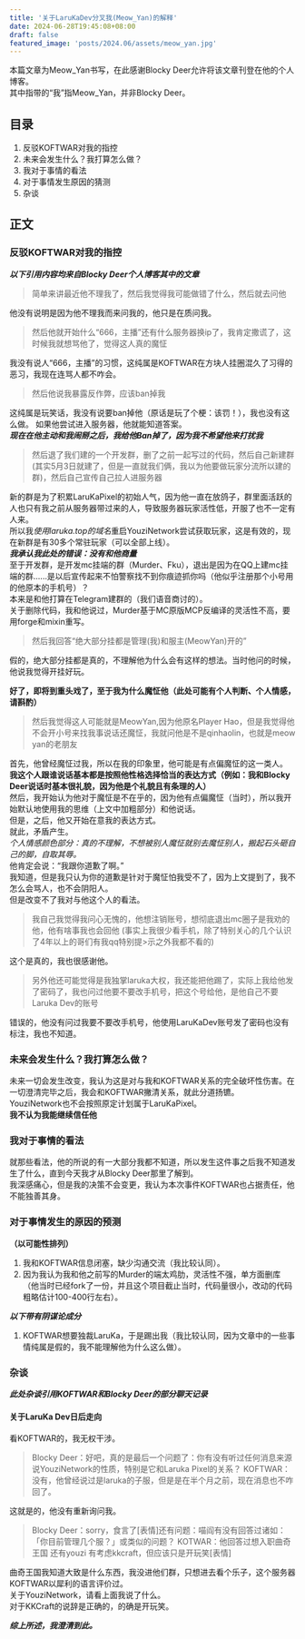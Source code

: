 ```yaml
---
title: '关于LaruKaDev分叉我(Meow_Yan)的解释'
date: 2024-06-28T19:45:08+08:00
draft: false
featured_image: 'posts/2024.06/assets/meow_yan.jpg'
---
```

本篇文章为Meow_Yan书写，在此感谢Blocky Deer允许将该文章刊登在他的个人博客。  
其中指带的“我”指Meow_Yan，并非Blocky Deer。

## 目录

1. 反驳KOFTWAR对我的指控
2. 未来会发生什么？我打算怎么做？
3. 我对于事情的看法
4. 对于事情发生原因的猜测
5. 杂谈

## 正文

### 反驳KOFTWAR对我的指控

***以下引用内容均来自Blocky Deer个人博客其中的文章***  
>简单来讲最近他不理我了，然后我觉得我可能做错了什么，然后就去问他  

他没有说明是因为他不理我而来问我的，他只是在质问我。  

>然后他就开始什么“666，主播”还有什么服务器换ip了，我肯定撒谎了，这时候我就想骂他了，觉得这人真的魔怔

我没有说人“666，主播”的习惯，这纯属是KOFTWAR在方块人挂圈混久了习得的恶习，我现在连骂人都不咋会。

>然后他说我暴露反作弊，应该ban掉我  

这纯属是玩笑话，我没有说要ban掉他（原话是玩了个梗：该罚！），我也没有这么做。
如果他尝试进入服务器，他就能知道答案。  
***现在在他主动和我闹掰之后，我给他Ban掉了，因为我不希望他来打扰我***

>然后退了我们建的一个开发群，删了之前一起写过的代码，然后自己新建群(其实5月3日就建了，但是一直就我们俩，我以为他要做玩家分流所以建的群)，然后自己宣传自己拉人进服务器  

新的群是为了积累LaruKaPixel的初始人气，因为他一直在放鸽子，群里面活跃的人也只有我之前从服务器带过来的人，导致服务器玩家活性低，开服了也不一定有人来。  
所以我*使用laruka.top的域名*重启YouziNetwork尝试获取玩家，这是有效的，现在新群是有30多个常驻玩家（可以全部上线）。  
***我承认我此处的错误：没有和他商量***  
至于开发群，是开发mc挂端的群（Murder、Fku），退出是因为在QQ上建mc挂端的群......是以后宣传起来不怕警察找不到你痕迹抓你吗（他似乎注册那个小号用的他原本的手机号）？  
本来是和他打算在Telegram建群的（我们语音商讨的）。  
关于删除代码，我和他说过，Murder基于MC原版MCP反编译的灵活性不高，要用forge和mixin重写。  

>然后我回答“绝大部分挂都是管理(我)和服主(MeowYan)开的”  

假的，绝大部分挂都是真的，不理解他为什么会有这样的想法。当时他问的时候，他说我觉得开挂好玩。

**好了，即将到重头戏了，至于我为什么魔怔他（此处可能有个人判断、个人情感，请斟酌）**  
>然后我觉得这人可能就是MeowYan,因为他原名Player Hao，但是我觉得他不会开小号来找我事说话还魔怔，我就问他是不是qinhaolin，也就是meow yan的老朋友

首先，他曾经魔怔过我，所以在我的印象里，他可能是有点偏魔怔的这一类人。  
**我这个人跟谁说话基本都是按照他性格选择恰当的表达方式（例如：我和Blocky Deer说话时基本很礼貌，因为他是个礼貌且有条理的人）**  
然后，我开始认为他对于魔怔是不在乎的，因为他有点偏魔怔（当时），所以我开始默认地使用我的思维（上文中加粗部分）和他说话。  
但是，之后，他又开始在意我的表达方式。  
就此，矛盾产生。  
*个人情感颜色部分：真的不理解，不想被别人魔怔就别去魔怔别人，搬起石头砸自己的脚，自取其辱。*  
他肯定会说：“我跟你道歉了啊。”  
我知道，但是我只认为你的道歉是针对于魔怔怕我受不了，因为上文提到了，我不怎么会骂人，也不会阴阳人。  
但是改变不了我对与他这个人的看法。  

>我自己我觉得我问心无愧的，他想注销账号，想彻底退出mc圈子是我劝的他，他有啥事我也会回他 (事实上我很少看手机，除了特别关心的几个认识了4年以上的哥们有我qq特别提>示之外我都不看的)

这个是真的，我也很感谢他。

>另外他还可能觉得是我独掌laruka大权，我还能把他踢了，实际上我给他发了密码了，我也问过他要不要改手机号，把这个号给他，是他自己不要Laruka Dev的账号

错误的，他没有问过我要不要改手机号，他使用LaruKaDev账号发了密码也没有标注，我也不知道。

### 未来会发生什么？我打算怎么做？

未来一切会发生改变，我认为这是对与我和KOFTWAR关系的完全破坏性伤害。在一切澄清完毕之后，我会和KOFTWAR撇清关系，就此分道扬镳。  
YouziNetwork也不会按照原定计划属于LaruKaPixel。  
**我不认为我能继续信任他**

### 我对于事情的看法

就那些看法，他的所说的有一大部分我都不知道，所以发生这件事之后我不知道发生了什么，直到今天我才从Blocky Deer那里了解到。  
我深感痛心，但是我的决策不会变更，我认为本次事件KOFTWAR也占据责任，他不能独善其身。

### 对于事情发生的原因的预测

**（以可能性排列）**  

1. 我和KOFTWAR信息闭塞，缺少沟通交流（我比较认同）。
2. 因为我认为我和他之前写的Murder的端太鸡肋，灵活性不强，单方面删库（他当时已经fork了一份，并且这个项目截止当时，代码量很小，改动的代码粗略估计100-400行左右）。  

***以下带有阴谋论成分***

1. KOFTWAR想要独裁LaruKa，于是踢出我（我比较认同，因为文章中的一些事情纯属是假的，我不能理解他为什么这么做）。

### 杂谈

***此处杂谈引用KOFTWAR和Blocky Deer的部分聊天记录***  

#### 关于LaruKa Dev日后走向

看KOFTWAR的，我无权干涉。

>Blocky Deer：好吧，真的是最后一个问题了：你有没有听过任何消息来源说YouziNetwork的性质，特别是它和Laruka Pixel的关系？
>KOFTWAR：没有，他曾经说过是laruka的子服，但是是在半个月之前，现在消息也不咋回了。

这就是的，他没有重新询问我。

>Blocky Deer：sorry，食言了[表情]还有问题：喵阎有没有回答过诸如：「你目前管理几个服？」或类似的问题？
>KOTWAR：他回答过想入职曲奇王国
>还有youzi
>有考虑kkcraft，但应该只是开玩笑[表情]

曲奇王国我知道大致是什么东西，我没进他们群，只想进去看个乐子，这个服务器KOFTWAR以犀利的语言评价过。  
关于YouziNetwork，请看上面我说了什么。  
对于KKCraft的说辞是正确的，的确是开玩笑。

***综上所述，我澄清到此。***  
